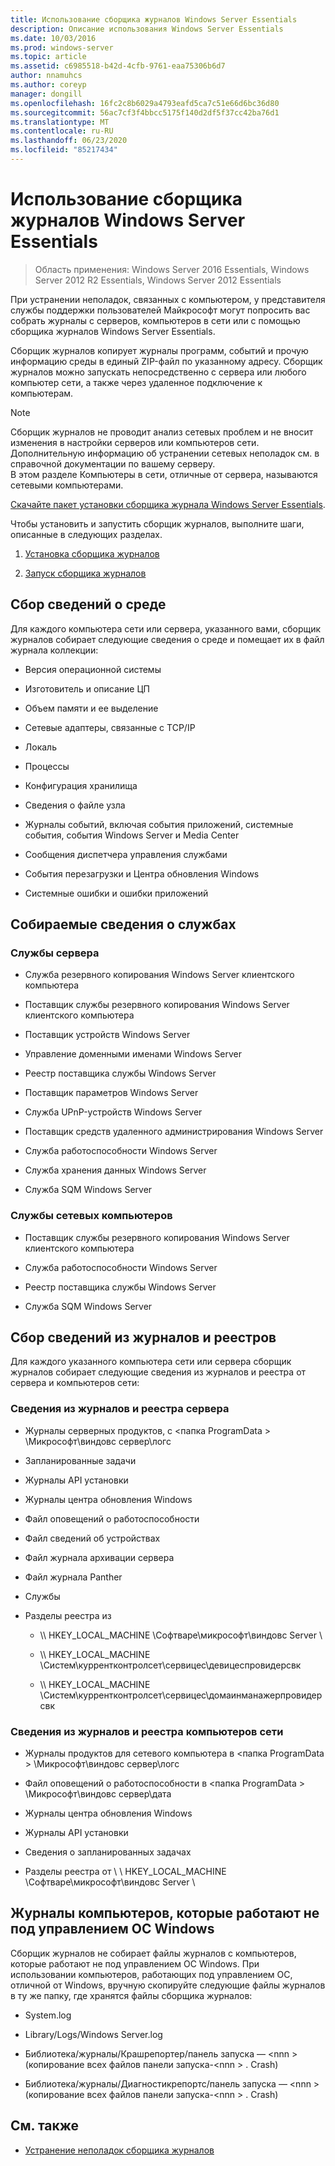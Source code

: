 ```yaml
---
title: Использование сборщика журналов Windows Server Essentials
description: Описание использования Windows Server Essentials
ms.date: 10/03/2016
ms.prod: windows-server
ms.topic: article
ms.assetid: c6985518-b42d-4cfb-9761-eaa75306b6d7
author: nnamuhcs
ms.author: coreyp
manager: dongill
ms.openlocfilehash: 16fc2c8b6029a4793eafd5ca7c51e66d6bc36d80
ms.sourcegitcommit: 56ac7cf3f4bbcc5175f140d2df5f37cc42ba76d1
ms.translationtype: MT
ms.contentlocale: ru-RU
ms.lasthandoff: 06/23/2020
ms.locfileid: "85217434"
---
```

# <a name="use-the-windows-server-essentials-log-collector"></a>Использование сборщика журналов Windows Server Essentials

>Область применения: Windows Server 2016 Essentials, Windows Server 2012 R2 Essentials, Windows Server 2012 Essentials

При устранении неполадок, связанных с компьютером, у представителя службы поддержки пользователей Майкрософт могут попросить вас собрать журналы с серверов, компьютеров в сети или с помощью сборщика журналов Windows Server Essentials.  
  
 Сборщик журналов копирует журналы программ, событий и прочую информацию среды в единый ZIP-файл по указанному адресу. Сборщик журналов можно запускать непосредственно c сервера или любого компьютер сети, а также через удаленное подключение к компьютерам.  
  
> [!NOTE]
>Сборщик журналов не проводит анализ сетевых проблем и не вносит изменения в настройки серверов или компьютеров сети. Дополнительную информацию об устранении сетевых неполадок см. в справочной документации по вашему серверу.  
>В этом разделе Компьютеры в сети, отличные от сервера, называются сетевыми компьютерами.  
>
>[Скачайте пакет установки сборщика журнала Windows Server Essentials](https://www.microsoft.com/download/details.aspx?id=34821).  
  
 Чтобы установить и запустить сборщик журналов, выполните шаги, описанные в следующих разделах.  

1. [Установка сборщика журналов](../support/Install-the-Windows-Server-Essentials-Log-Collector.md)  
  
2. [Запуск сборщика журналов](../support/Run-the-Windows-Server-Essentials-Log-Collector.md)  


## <a name="environment-information-collected"></a>Сбор сведений о среде  
 Для каждого компьютера сети или сервера, указанного вами, сборщик журналов собирает следующие сведения о среде и помещает их в файл журнала коллекции:  
  
-   Версия операционной системы  
  
-   Изготовитель и описание ЦП  
  
-   Объем памяти и ее выделение  
  
-   Сетевые адаптеры, связанные с TCP/IP  
  
-   Локаль  
  
-   Процессы  
  
-   Конфигурация хранилища  
  
-   Сведения о файле узла  
  
-   Журналы событий, включая события приложений, системные события, события Windows Server и Media Center  
  
-   Сообщения диспетчера управления службами  
  
-   События перезагрузки и Центра обновления Windows  
  
-   Системные ошибки и ошибки приложений  
  
## <a name="services-information-collected"></a>Собираемые сведения о службах  
  
### <a name="server-services"></a>Службы сервера  
  
-   Служба резервного копирования Windows Server клиентского компьютера  
  
-   Поставщик службы резервного копирования Windows Server клиентского компьютера  
  
-   Поставщик устройств Windows Server  
  
-   Управление доменными именами Windows Server  
  
-   Реестр поставщика службы Windows Server  
  
-   Поставщик параметров Windows Server  
  
-   Служба UPnP-устройств Windows Server  
  
-   Поставщик средств удаленного администрирования Windows Server  
  
-   Служба работоспособности Windows Server  
  
-   Служба хранения данных Windows Server  
  
-   Служба SQM Windows Server  
  
### <a name="network-computer-services"></a>Службы сетевых компьютеров  
  
-   Поставщик службы резервного копирования Windows Server клиентского компьютера  
  
-   Служба работоспособности Windows Server  
  
-   Реестр поставщика службы Windows Server  
  
-   Служба SQM Windows Server  
  
## <a name="logs-and-registry-information-collected"></a>Сбор сведений из журналов и реестров  
 Для каждого указанного компьютера сети или сервера сборщик журналов собирает следующие сведения из журналов и реестра от сервера и компьютеров сети:  
  
### <a name="server-logs-and-registry-information"></a>Сведения из журналов и реестра сервера  
  
-   Журналы серверных продуктов, с <папка ProgramData \> \Микрософт\виндовс сервер\логс  
  
-   Запланированные задачи  
  
-   Журналы API установки  
  
-   Журналы центра обновления Windows  
  
-   Файл оповещений о работоспособности  
  
-   Файл сведений об устройствах  
  
-   Файл журнала архивации сервера  
  
-   Файл журнала Panther  
  
-   Службы  
  
-   Разделы реестра из  
  
    -   \\\ HKEY_LOCAL_MACHINE \Софтваре\микрософт\виндовс Server \  
  
    -   \\\ HKEY_LOCAL_MACHINE \Систем\куррентконтролсет\сервицес\девицеспровидерсвк  
  
    -   \\\ HKEY_LOCAL_MACHINE \Систем\куррентконтролсет\сервицес\домаинманажерпровидерсвк  
  
### <a name="network-computer-logs-and-registry-information"></a>Сведения из журналов и реестра компьютеров сети  
  
-   Журналы продуктов для сетевого компьютера в <папка ProgramData \> \Микрософт\виндовс сервер\логс  
  
-   Файл оповещений о работоспособности в <папка ProgramData \> \Микрософт\виндовс сервер\дата  
  
-   Журналы центра обновления Windows  
  
-   Журналы API установки  
  
-   Сведения о запланированных задачах  
  
-   Разделы реестра от \\ \ HKEY_LOCAL_MACHINE \Софтваре\микрософт\виндовс Server \  
  
## <a name="logs-for-computers-that-do-not-run-a-version-of-the-windows-operating-system"></a>Журналы компьютеров, которые работают не под управлением ОС Windows  
 Сборщик журналов не собирает файлы журналов с компьютеров, которые работают не под управлением ОС Windows. При использовании компьютеров, работающих под управлением ОС, отличной от Windows, вручную скопируйте следующие файлы журналов в ту же папку, где хранятся файлы сборщика журналов:  
  
-   System.log  
  
-   Library/Logs/Windows Server.log  
  
-   Библиотека/журналы/Крашрепортер/панель запуска — <nnn \> (копирование всех файлов панели запуска-<nnn \> . Crash)  
  
-   Библиотека/журналы/Диагностикрепортс/панель запуска — <nnn \> (копирование всех файлов панели запуска-<nnn \> . Crash)  
  
## <a name="see-also"></a>См. также  

-   [Устранение неполадок сборщика журналов](../support/Troubleshoot-Windows-Server-Essentials-Log-Collector-Errors.md)


